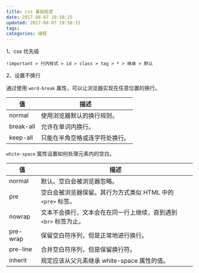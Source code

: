 ```yaml
---
title: css 基础拾遗
date: 2017-08-07 19:58:15
updated: 2017-08-07 19:58:15
tags:
categories: 编程
---
```


1、css 优先级

`!important > 行内样式 > id > class > tag > * > 继承 > 默认`

2、设置不换行

通过使用 `word-break` 属性，可以让浏览器实现在任意位置的换行。

值|	描述
--|-----
normal	  | 使用浏览器默认的换行规则。
break-all |	允许在单词内换行。
keep-all	| 只能在半角空格或连字符处换行。

`white-space` 属性设置如何处理元素内的空白。


值	       | 描述
---------|-------
normal    |	默认。空白会被浏览器忽略。
pre	      | 空白会被浏览器保留。其行为方式类似 HTML 中的 `<pre>` 标签。
nowrap    |	文本不会换行，文本会在在同一行上继续，直到遇到 `<br>` 标签为止。
pre-wrap  |	保留空白符序列，但是正常地进行换行。
pre-line	| 合并空白符序列，但是保留换行符。
inherit	  | 规定应该从父元素继承 white-space 属性的值。
